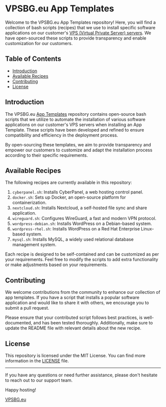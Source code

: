 # VPSBG.eu App Templates

Welcome to the VPSBG.eu App Templates repository! Here, you will find a collection of bash scripts (recipes) that we use to install specific software applications on our customer's [VPS (Virtual Private Server) servers](https://www.vpsbg.eu/kvm-vps). We have open-sourced these scripts to provide transparency and enable customization for our customers.

## Table of Contents

- [Introduction](#introduction)
- [Available Recipes](#available-recipes)
- [Contributing](#contributing)
- [License](#license)

## Introduction

The VPSBG.eu [App Templates](https://www.vpsbg.eu/app-templates) repository contains open-source bash scripts that we utilize to automate the installation of various software applications on our customer's VPS servers when installing an App Template. These scripts have been developed and refined to ensure compatibility and efficiency in the deployment process.

By open-sourcing these templates, we aim to provide transparency and empower our customers to customize and adapt the installation process according to their specific requirements.

## Available Recipes

The following recipes are currently available in this repository:

1. `cyberpanel.sh`: Installs CyberPanel, a web hosting control panel.
2. `docker.sh`: Sets up Docker, an open-source platform for containerization.
3. `nextcloud.sh`: Installs Nextcloud, a self-hosted file sync and share application.
4. `wireguard.sh`: Configures WireGuard, a fast and modern VPN protocol.
5. `wordpress-debian.sh`: Installs WordPress on a Debian-based system.
6. `wordpress-rhel.sh`: Installs WordPress on a Red Hat Enterprise Linux-based system.
7. `mysql.sh`: Installs MySQL, a widely used relational database management system.

Each recipe is designed to be self-contained and can be customized as per your requirements. Feel free to modify the scripts to add extra functionality or make adjustments based on your requirements.

## Contributing

We welcome contributions from the community to enhance our collection of app templates. If you have a script that installs a popular software application and would like to share it with others, we encourage you to submit a pull request.

Please ensure that your contributed script follows best practices, is well-documented, and has been tested thoroughly. Additionally, make sure to update the README file with relevant details about the new recipe.

## License

This repository is licensed under the MIT License. You can find more information in the [LICENSE](https://en.wikipedia.org/wiki/MIT_License) file.

---

If you have any questions or need further assistance, please don't hesitate to reach out to our support team.

Happy hosting!

[VPSBG.eu](https://www.vpsbg.eu)
